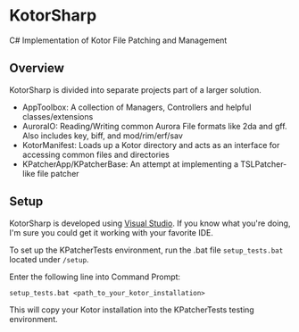 # KotorSharp
C# Implementation of Kotor File Patching and Management

## Overview
KotorSharp is divided into separate projects part of a larger solution.

* AppToolbox: A collection of Managers, Controllers and helpful classes/extensions 
* AuroraIO: Reading/Writing common Aurora File formats like 2da and gff. Also includes key, biff, and mod/rim/erf/sav
* KotorManifest: Loads up a Kotor directory and acts as an interface for accessing common files and directories
* KPatcherApp/KPatcherBase: An attempt at implementing a TSLPatcher-like file patcher

## Setup
KotorSharp is developed using [Visual Studio](https://visualstudio.microsoft.com/vs/). If you know what you're doing, I'm sure you could get it working with your favorite IDE.

To set up the KPatcherTests environment, run the .bat file `setup_tests.bat` located under `/setup`.

Enter the following line into Command Prompt:

```
setup_tests.bat <path_to_your_kotor_installation>
```

This will copy your Kotor installation into the KPatcherTests testing environment.

